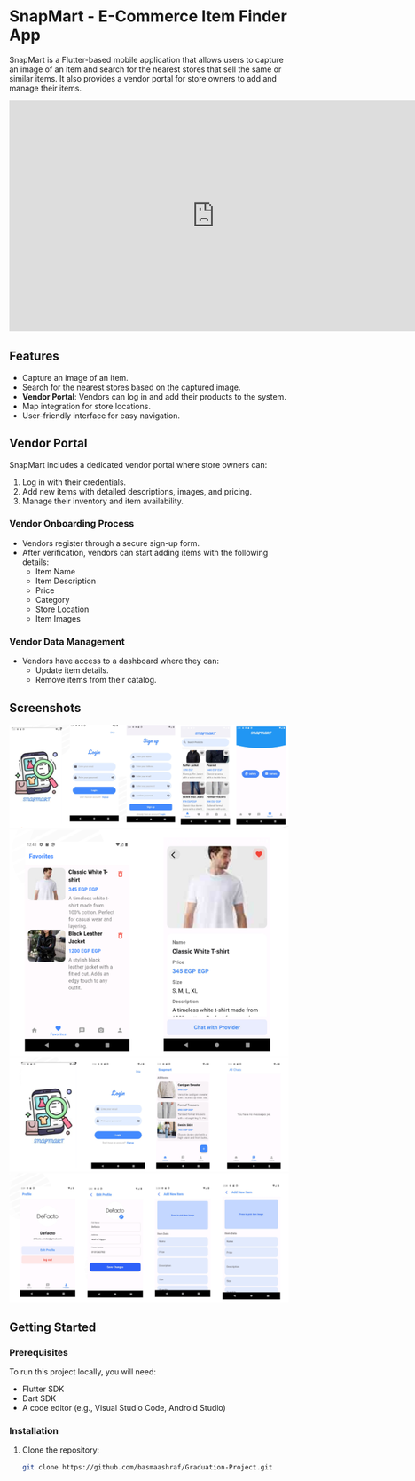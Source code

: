 # SnapMart - E-Commerce Item Finder App


SnapMart is a Flutter-based mobile application that allows users to capture an image of an item and search for the nearest stores that sell the same or similar items. It also provides a vendor portal for store owners to add and manage their items.

<iframe width="740" height="416" src="https://www.youtube.com/embed/3Rku9ylZOXE" title="" frameborder="0" allow="accelerometer; autoplay; clipboard-write; encrypted-media; gyroscope; picture-in-picture; web-share" referrerpolicy="strict-origin-when-cross-origin" allowfullscreen></iframe>


## Features
- Capture an image of an item.
- Search for the nearest stores based on the captured image.
- **Vendor Portal**: Vendors can log in and add their products to the system.
- Map integration for store locations.
- User-friendly interface for easy navigation.

## Vendor Portal
SnapMart includes a dedicated vendor portal where store owners can:
1. Log in with their credentials.
2. Add new items with detailed descriptions, images, and pricing.
3. Manage their inventory and item availability.

### Vendor Onboarding Process
- Vendors register through a secure sign-up form.
- After verification, vendors can start adding items with the following details:
  - Item Name
  - Item Description
  - Price
  - Category
  - Store Location
  - Item Images

### Vendor Data Management
- Vendors have access to a dashboard where they can:
  - Update item details.
  - Remove items from their catalog.
 

## Screenshots
![App Interfaces for user ](https://github.com/Basmaaashraf/Graduation-Project/blob/master/Screenshot%202024-10-12%20144433.png)
![App Interfaces for user](https://github.com/Basmaaashraf/Graduation-Project/blob/master/Screenshot%202024-10-12%20144539.png)
![App Interfaces for vendor](https://github.com/Basmaaashraf/Graduation-Project/blob/master/Screenshot%202024-10-12%20144602.png)
![App Interfaces for vendor](https://github.com/Basmaaashraf/Graduation-Project/blob/master/Screenshot%202024-10-12%20144621.png)

## Getting Started

### Prerequisites
To run this project locally, you will need:
- Flutter SDK
- Dart SDK
- A code editor (e.g., Visual Studio Code, Android Studio)

### Installation

1. Clone the repository:
   ```bash
   git clone https://github.com/basmaashraf/Graduation-Project.git
   
